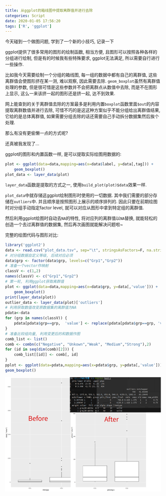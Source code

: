 ```yaml
---
title: 从ggplot的箱线图中提取离群值并进行去除
categories: Script
date: 2020-01-05 17:56:20
tags: ['R', 'ggplot']
---
```


今天碰到一个做图问题, 学到了一个新的小技巧, 记录一下
<!-- 摘要部分 -->
<!-- more -->

ggplot提供了很多常用的图形的绘制函数, 相当方便, 且图形可以按照各种各样的分组进行绘制, 但是有的时候我有些特殊要求, ggplot无法满足, 所以需要自行进行一些操作.

比如我今天需要绘制一个分组的箱线图, 每一组的数据中都有自己的离群值, 这些离群值会使图形挤在某一测, 难以观察, 因此需要去除. `geom_boxplot`虽然有离群值处理的参数, 但是很可惜是这些参数并不会把离群点从数值中去除, 而是不在图形上显示, 这么一来该挤一起的图形还是挤一起, 达不到效果.

网上能查到的关于离群值去除的方案最多是利用内置`boxplot`函数里面`$out`的内容提取离群数值并进行去除, 可惜不巧的是这这种方案似乎不能分组给出离群值结果, 它给的是总体离群值, 如果需要分组去除的话还需要自己手动拆分数据集然后挨个处理.

那么有没有更偷懒一点的方式呢?

还真被我发现了...

ggplot的图形和内置函数一样, 是可以提取实际绘图用数据的:

```r
plot <- ggplot(data=data,mapping=aes(x=data$label, y=data[,tag])) +
    geom_boxplot()
plot_data <- layer_data(plot)
```

`layer_data`函数是提取的方式之一, 使用`build_plot(plot)$data`效果一样. 

`plot_data`中就存储这ggplot绘制图形时使用的一切数据. 其中我们需要的部分存储在`outliers`中. 并且顺序是按照图形上展示的顺序排列的. 因此只要在前期绘图时对分组手动指定factor level, 就可以对应从图形中拿到特定组的离群值.

然后利用ggplot绘图时自动去`NA`的特性, 将对应列的离群值以`NA`替换, 就能轻松的创造一个去过离群值的数据集, 然后再次画图就能解决问题啦~

完整的绘图代码与图形对比:

```r
library('ggplot2')
data <- read.csv("plot_data.tsv", sep="\t", stringsAsFactors=F, na.strings = '.')
# 对分组数据自定义等级, 后续对应必须
data$grp <- factor(data$grp, levels=c("Grp1","Grp2"))
# 准备一个vector作映射
classV <- c(1,2)
names(classV) <- c("Grp1","Grp2")
# 第一轮, 利用ggplot获取离群值
plot <- ggplot(data=data,mapping=aes(x=data$grp, y=data[,'value'])) +
    geom_boxplot()
print(layer_data(plot))
outlier_data <- layer_data(plot)['outliers']
# 利用获取数值改变原数据集的离群值为NA
pdata<-data
for (grp in names(classV)) {
    pdata[pdata$grp==grp,  'value'] <- replace(pdata[pdata$grp==grp, 'value'], pdata[pdata$grp==grp,  'value'] %in% outlier_data[classV[grp], ][[1]], NA)
}
# 准备比较组向量, 利用变更后的和数据作图
comb_list <- list()
comb <- combn(c("Negative", "Unkown","Weak", "Medium","Strong"),2)
for (id in seq(dim(comb)[2])) {
    comb_list[[id]] <- comb[, id]
}
pplot <- ggplot(data=pdata,mapping=aes(x=pdata$grp, y=pdata[,'value'])) +
geom_boxplot()
```

![display_boxplot.png](https://raw.githubusercontent.com/SilenWang/Gallary/master/display_boxplot.png)